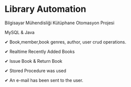 # Library Automation
Bilgisayar Mühendisliği Kütüphane Otomasyon Projesi

MySQL & Java

✔ Book,member,book genres, author, user crud operations.

✔ Realtime Recently Added Books

✔ Issue Book & Return Book

✔ Stored Procedure was used

✔ An e-mail has been sent to the user.

